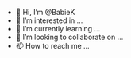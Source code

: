 - 👋 Hi, I’m @BabieK
- 👀 I’m interested in ...
- 🌱 I’m currently learning ...
- 💞️ I’m looking to collaborate on ...
- 📫 How to reach me ...

<!---
BabieK/BabieK is a ✨ special ✨ repository because its `README.md` (this file) appears on your GitHub profile.
You can click the Preview link to take a look at your changes.
--->
